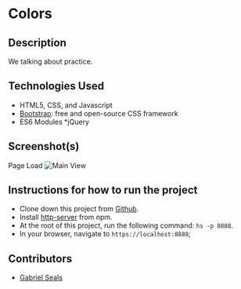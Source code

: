 # Colors


## Description

We talking about practice.

## Technologies Used

* HTML5, CSS, and Javascript
* [Bootstrap](https://getbootstrap.com/): free and open-source CSS framework
* ES6 Modules
*jQuery


## Screenshot(s)

Page Load
![Main View]()


## Instructions for how to run the project

* Clone down this project from [Github](https://github.com/gseals/colors).
* Install [http-server](https://www.npmjs.com/package/http-server) from npm.
* At the root of this project, run the following command: `hs -p 8888`.
* In your browser, navigate to `https://localhost:8888`;

## Contributors

* [Gabriel Seals](https://github.com/gseals)